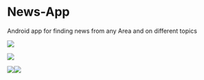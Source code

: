 # News-App

Android app for finding news from any Area and on different topics

![](MainScreen.png)

![](Map.png)

![](NewsScreen.png)![](NewsScreenArbic.png)